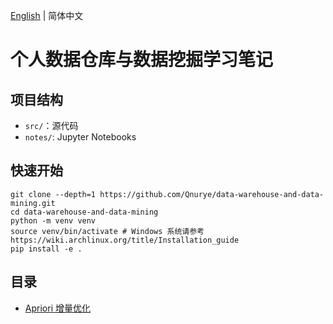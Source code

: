 [English](README.md) | 简体中文

# 个人数据仓库与数据挖掘学习笔记

## 项目结构

- `src/`：源代码
- `notes/`: Jupyter Notebooks

## 快速开始

```shell
git clone --depth=1 https://github.com/Qnurye/data-warehouse-and-data-mining.git
cd data-warehouse-and-data-mining
python -m venv venv
source venv/bin/activate # Windows 系统请参考 https://wiki.archlinux.org/title/Installation_guide
pip install -e .
```

## 目录

- [Apriori 增量优化](notes/apriori_incremental.ipynb)
